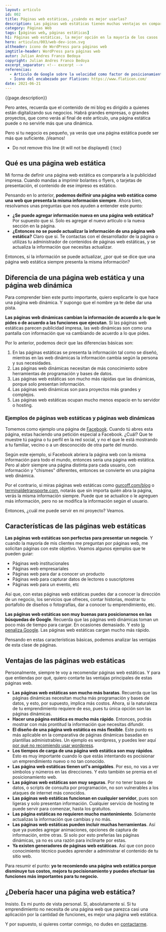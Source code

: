 ```yaml
---
layout: articulo
id: 002
title: Páginas web estáticas, ¿cuándo es mejor usarlas?
description: Las páginas web estáticas tienen muchas ventajas en comparación a las páginas dinámicas. Y no es por animaciones. Aquí te explico más el tema.
category: Páginas Web
tags: [páginas web, páginas estáticas]
h1: Páginas web estáticas, la mejor opción en la mayoría de los casos
hero: articulos/003/web-dev-icon.svg
altheader: ícono de WordPress para páginas web
imgtitle-header: WordPress para páginas web
autor: Julian Andres Franco Bedoya
copyright: Julian Andres Franco Bedoya
excerpt_separator: <!-- excerpt -->
referencias:
  - Artículo de Google sobre la velocidad como factor de posicionamiento: https://developers.google.com/search/blog/2020/11/timing-for-page-experience?hl=es
  - Ícono del encabezado por Flaticon: https://www.flaticon.com/
date: 2021-06-21
---
```

{{page.description}}

<!-- excerpt -->

Pero antes, recuerda que el contenido de mi blog es dirigido a quienes están digitalizando sus negocios. Habrá grandes empresas, o grandes proyectos, que como verás al final de este artículo, una página estática puede o no servirle más que una dinámica.

Pero si tu negocio es pequeño, ya verás que una página estática puede ser más que suficiente. ¡Veamos!

* Do not remove this line (it will not be displayed)
{:toc}

## Qué es una página web estática

Mi forma de definir una página web estática es compararla a la publicidad impresa. Cuando mandas a imprimir bolantes o flyers, o tarjetas de presentación, el contenido de ese impreso es estático.

Pensando en lo anterior, **podemos deifinir una página web estática como una web que presenta la misma información siempre**. Ahora bien, resolvamos unas preguntas que nos ayuden a entender este punto:

* **¿Se puede agregar información nueva en una página web estática?** Por supuesto que sí. Solo es agregar el nuevo artículo o la nueva sección en la página.
* **¿Entonces no se puede actualizar la información de una página web estática?** Claro que sí. Te contactas con el desarrollador de la página o utilizas tu administrador de contenidos de páginas web estáticas, y se actualiza la información que necesitas actualizar.

Entonces, si la información se puede actualizar, ¿por qué se dice que una página web estática siempre presenta la misma información?

## Diferencia de una página web estática y una página web dinámica

Para comprender bien este punto importante, quiero explicarte lo que hace una página web dinámica. Y supongo que el nombre ya te debe dar una pista.

**Las páginas web dinámicas cambian la información de acuerdo a lo que le pides o de acuerdo a las funciones que ejecutan**. Si las páginas web estáticas parecen publicidad impresa, las web dinámicas son como una pantalla con información que va cambiando de acuerdo a lo que pides.

Por lo anterior, podemos decir que las diferencias básicas son:

1. En las páginas estáticas se presenta la información tal como se diseñó, mientras en las web dinámicas la información cambia según la persona y sus necesidades.
2. Las páginas web dinámicas necesitan de más conocimiento sobre herramientas de programación y bases de datos.
3. Las páginas web estáticas son mucho más rápidas que las dinámicas, porque solo presentan información.
4. Las páginas web dinámicas son para proyectos más grandes y complejos.
5. Las páginas web estáticas ocupan mucho menos espacio en tu servidor o hosting.

### Ejemplos de páginas web estáticas y páginas web dinámicas

Tomemos como ejemplo una página de [Facebook](https://www.facebook.com). Cuando tú abres esta página, estas haciendo una petición especial a Facebook. ¿Cuál? Que te muestre tú pagina o tu perfil en la red social, y no el que le está mostrando a tu familiar, vecino o a un desconocido de otra parte del mundo.

Según este ejemplo, si Facebook abriera la página web con la misma información para todo el mundo, entonces sería una página web estática. Pero al abrir siempre una página distinta para cada usuario, con información y "chismes" diferentes, entonces se convierte en una página web dinámica.

Por el contrario, si miras páginas web estáticas como [gurcoff.com/blog](https://gurcoff.com/blog) o [terminaldetransporte.com](https://terminaldetransporte.com), notarás que sin importa quién abra la página, verás la misma información siempre. Puede que se actualice o le agreguen más información, pero no se modifica la información según el usuario.

Entonces, ¿cuál me puede servir en mi proyecto? Veamos.

## Características de las páginas web estáticas

**Las páginas web estáticas son perfectas para presentar un negocio**. Y cuando la mayoría de mis clientes me preguntan por páginas web, me solicitan páginas con este objetivo. Veamos algunos ejemplos que te pueden guiar:

* Páginas web institucionales
* Páginas web empresariales
* Páginas web para dar a conocer un producto
* Páginas web para capturar datos de lectores o suscriptores
* Páginas web para un evento, etc

Así que, con estas páginas web estáticas puedes dar a conocer la dirección de un negocio, los servicios que ofreces, contar historias, mostrar tu portafolio de diseños o fotografías, dar a conocer tu emprendimiento, etc.

**Las páginas web estáticas son muy buenas para posicionarnos en las búsquedas de Google**. Recuerda que las páginas web dinámicas toman un poco más de tiempo para cargar. En ocasiones demasiado. Y esto [lo penaliza Google](#fuentes). Las páginas web estáticas cargan mucho más rápido.

Pensando en estas características básicas, podemos analizar las ventajas de esta clase de páginas.

## Ventajas de las páginas web estáticas

Personalmente, siempre te voy a recomendar páginas web estáticas. Y para que entiendas por qué, quiero contarte las ventajas principales de estas páginas web.

* **Las páginas web estáticas son mucho más baratas**. Recuerda que las páginas dinámicas necesitan mucha más programación y bases de datos, y esto, por supuesto, implica más costos. Ahora, si la naturaleza de tu emprendimiento requiere de eso, pues tu única opción son las páginas dinámicas.
* **Hacer una página estática es mucho más rápido**. Entonces, podrás mostrar con más prontitud la información que necesitas difundir.
* **El diseño de una página web estática es más flexible**. Este punto es más aplicable en la comparativa de páginas dinámicas basadas en plantillas administrables. Un ejemplo es wordpress, y puedes leer aquí [por qué no recomiendo usar wordpress]({{site.baseurl}}/por-que-no-usar-wordpress).
* **Los tiempos de carga  de una página web estática son muy rápidos**. Esto es muy importante cuando lo que estás intentando es pocisionar un emprendimiento nuevo o no tan conocido.
* **Las página web estáticas tienen url's amigables**. Por eso, no vas a ver símbolos y números en las direcciones. Y esto también se premia en el posicionamiento web.
* **Las páginas web estáticas son muy seguras**. Por no tener bases de datos, o scripts de consulta por programación, no son vulnerables a los ataques de internet más conocidos.
* **Las páginas web estáticas funcionan en cualquier servidor**, pues son ligeras y solo presentan información. Cualquier servicio de hosting te puede servir para comenzar, hasta los gratuitos.
* **Las página estáticas no requieren mucho mantenimiento**. Solamente actualizas la información que cambias y no más.
* **Las páginas web estáticas pueden incluir muchas herramientas**. Así que ya puedes agregar animaciones, opciones de captura de información, entre otras. Si solo por esto preferías las páginas dinámicas, ya no es una razón para inclinarte por estas.
* **Ya existen generadores de páginas web estáticas**. Así que con poco conocimiento técnico puedes aprender a administrar el contenido de tu sitio web.

Para resumir el punto: **yo te recomiendo una página web estática porque disminuye tus costos, mejora tu pocisionamiento y puedes efectuar las funciones más importantes para tu negocio.**

## ¿Debería hacer una página web estática?

Insisto. Es mi punto de vista personal. Sí, absolutamente sí. Si tu emprendimiento no necesita de una página web que parezca casi una aplicación por la cantidad de funciones, es mejor una página web estática.

Y por supuesto, si quieres contar conmigo, no dudes en [contactarme]({{site.baseurl}}/contacto).
